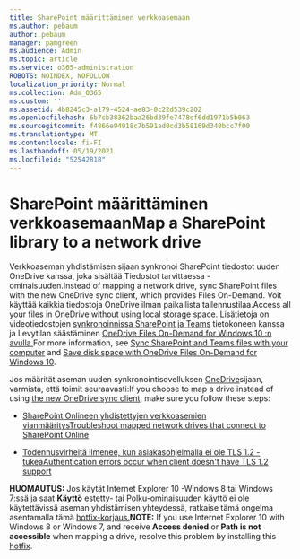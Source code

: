 ```yaml
---
title: SharePoint määrittäminen verkkoasemaan
ms.author: pebaum
author: pebaum
manager: pamgreen
ms.audience: Admin
ms.topic: article
ms.service: o365-administration
ROBOTS: NOINDEX, NOFOLLOW
localization_priority: Normal
ms.collection: Adm_O365
ms.custom: ''
ms.assetid: 4b8245c3-a179-4524-ae83-0c22d539c202
ms.openlocfilehash: 6b7cb38362baa26bd39fe7478ef6dd1971b5b063
ms.sourcegitcommit: f4866e94918c7b591ad0cd3b58169d340bcc7f00
ms.translationtype: MT
ms.contentlocale: fi-FI
ms.lasthandoff: 05/19/2021
ms.locfileid: "52542818"
---
```

# <a name="map-a-sharepoint-library-to-a-network-drive"></a><span data-ttu-id="bb396-102">SharePoint määrittäminen verkkoasemaan</span><span class="sxs-lookup"><span data-stu-id="bb396-102">Map a SharePoint library to a network drive</span></span>

<span data-ttu-id="bb396-103">Verkkoaseman yhdistämisen sijaan synkronoi SharePoint tiedostot uuden OneDrive kanssa, joka sisältää Tiedostot tarvittaessa -ominaisuuden.</span><span class="sxs-lookup"><span data-stu-id="bb396-103">Instead of mapping a network drive, sync SharePoint files with the new OneDrive sync client, which provides Files On-Demand.</span></span> <span data-ttu-id="bb396-104">Voit käyttää kaikkia tiedostoja OneDrive ilman paikallista tallennustilaa.</span><span class="sxs-lookup"><span data-stu-id="bb396-104">Access all your files in OneDrive without using local storage space.</span></span> <span data-ttu-id="bb396-105">Lisätietoja on videotiedostojen [synkronoinnissa SharePoint ja Teams](https://support.microsoft.com/office/sync-sharepoint-and-teams-files-with-your-computer-6de9ede8-5b6e-4503-80b2-6190f3354a88) tietokoneen kanssa ja Levytilan säästäminen [OneDrive Files On-Demand for Windows 10 :n avulla.](https://support.microsoft.com/office/save-disk-space-with-onedrive-files-on-demand-for-windows-10-0e6860d3-d9f3-4971-b321-7092438fb38e)</span><span class="sxs-lookup"><span data-stu-id="bb396-105">For more information, see [Sync SharePoint and Teams files with your computer](https://support.microsoft.com/office/sync-sharepoint-and-teams-files-with-your-computer-6de9ede8-5b6e-4503-80b2-6190f3354a88) and [Save disk space with OneDrive Files On-Demand for Windows 10](https://support.microsoft.com/office/save-disk-space-with-onedrive-files-on-demand-for-windows-10-0e6860d3-d9f3-4971-b321-7092438fb38e).</span></span>

<span data-ttu-id="bb396-106">Jos määrität aseman uuden synkronointisovelluksen [OneDrive](https://support.microsoft.com/office/sync-sharepoint-and-teams-files-with-your-computer-6de9ede8-5b6e-4503-80b2-6190f3354a88)sijaan, varmista, että toimit seuraavasti:</span><span class="sxs-lookup"><span data-stu-id="bb396-106">If you choose to map a drive instead of using [the new OneDrive sync client](https://support.microsoft.com/office/sync-sharepoint-and-teams-files-with-your-computer-6de9ede8-5b6e-4503-80b2-6190f3354a88), make sure you follow these steps:</span></span>

- [<span data-ttu-id="bb396-107">SharePoint Onlineen yhdistettyjen verkkoasemien vianmääritys</span><span class="sxs-lookup"><span data-stu-id="bb396-107">Troubleshoot mapped network drives that connect to SharePoint Online</span></span>](/sharepoint/support/administration/troubleshoot-mapped-network-drives)

- [<span data-ttu-id="bb396-108">Todennusvirheitä ilmenee, kun asiakasohjelmalla ei ole TLS 1.2 -tukea</span><span class="sxs-lookup"><span data-stu-id="bb396-108">Authentication errors occur when client doesn't have TLS 1.2 support</span></span>](/sharepoint/troubleshoot/administration/authentication-errors-tls12-support#network-drive-mapped-to-a-sharepoint-library)  

<span data-ttu-id="bb396-109">**HUOMAUTUS:** Jos käytät Internet Explorer 10 -Windows 8 tai Windows 7:ssä ja saat **Käyttö**  estetty- tai Polku-ominaisuuden käyttö ei ole käytettävissä aseman yhdistämisen yhteydessä, ratkaise tämä ongelma asentamalla tämä [hotfix-korjaus.](https://support.microsoft.com/topic/error-when-you-open-a-sharepoint-document-library-in-windows-explorer-or-map-a-network-drive-to-the-library-after-you-install-internet-explorer-10-96e640ba-059f-9b09-bb91-2a0319ee8b1d)</span><span class="sxs-lookup"><span data-stu-id="bb396-109">**NOTE:** If you use Internet Explorer 10 with Windows 8 or Windows 7, and receive **Access denied** or **Path is not accessible** when mapping a drive, resolve this problem by installing this [hotfix](https://support.microsoft.com/topic/error-when-you-open-a-sharepoint-document-library-in-windows-explorer-or-map-a-network-drive-to-the-library-after-you-install-internet-explorer-10-96e640ba-059f-9b09-bb91-2a0319ee8b1d).</span></span>